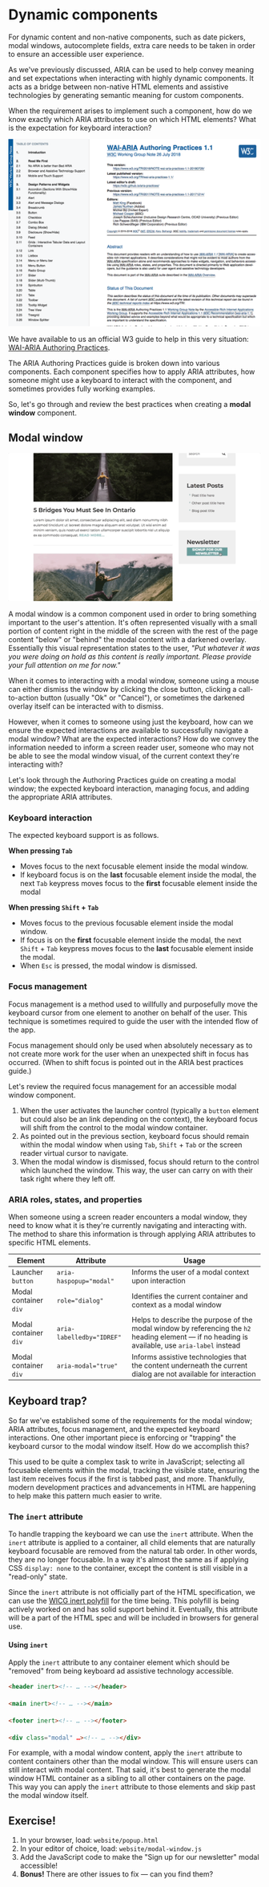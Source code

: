 # Dynamic components

For dynamic content and non-native components, such as date pickers, modal windows, autocomplete fields, extra care needs to be taken in order to ensure an accessible user experience.

As we've previously discussed, ARIA can be used to help convey meaning and set expectations when interacting with highly dynamic components. It acts as a bridge between non-native HTML elements and assistive technologies by generating semantic meaning for custom components.

When the requirement arises to implement such a component, how do we know exactly which ARIA attributes to use on which HTML elements? What is the expectation for keyboard interaction?

[![W3C WAI-ARIA Authoring Practices](../slide-deck/../slide-deck/images/aria-best-practices.png)](https://www.w3.org/TR/wai-aria-practices-1.1/)

We have available to us an official W3 guide to help in this very situation: [WAI-ARIA Authoring Practices](https://www.w3.org/TR/wai-aria-practices-1.1/).

The ARIA Authoring Practices guide is broken down into various components. Each component specifies how to apply ARIA attributes, how someone might use a keyboard to interact with the component, and sometimes provides fully working examples.

So, let's go through and review the best practices when creating a **modal window** component.

## Modal window

![Animated GIF of a modal window being activated and appearing into view.](../slide-deck/images/modal-window.gif)

A modal window is a common component used in order to bring something important to the user's attention. It's often represented visually with a small portion of content right in the middle of the screen with the rest of the page content "below" or "behind" the modal content with a darkened overlay. Essentially this visual representation states to the user, _"Put whatever it was you were doing on hold as this content is really important. Please provide your full attention on me for now."_

When it comes to interacting with a modal window, someone using a mouse can either dismiss the window by clicking the close button, clicking a call-to-action button (usually "Ok" or "Cancel"), or sometimes the darkened overlay itself can be interacted with to dismiss.

However, when it comes to someone using just the keyboard, how can we ensure the expected interactions are available to successfully navigate a modal window? What are the expected interactions? How do we convey the information needed to inform a screen reader user, someone who may not be able to see the modal window visual, of the current context they're interacting with?

Let's look through the Authoring Practices guide on creating a modal window; the expected keyboard interaction, managing focus, and adding the appropriate ARIA attributes.

### Keyboard interaction

The expected keyboard support is as follows.

**When pressing `Tab`**

- Moves focus to the next focusable element inside the modal window.
- If keyboard focus is on the **last** focusable element inside the modal, the next `Tab` keypress moves focus to the **first** focusable element inside the modal

**When pressing `Shift` + `Tab`**

- Moves focus to the previous focusable element inside the modal window.
- If focus is on the **first** focusable element inside the modal, the next `Shift` + `Tab` keypress moves focus to the **last** focusable element inside the modal.
- When `Esc` is pressed, the modal window is dismissed.

### Focus management

Focus management is a method used to willfully and purposefully move the keyboard cursor from one element to another on behalf of the user. This technique is sometimes required to guide the user with the intended flow of the app.

Focus management should only be used when absolutely necessary as to not create more work for the user when an unexpected shift in focus has occurred. (When to shift focus is pointed out in the ARIA best practices guide.)

Let's review the required focus management for an accessible modal window component.

1. When the user activates the launcher control (typically a `button` element but could also be an link depending on the context), the keyboard focus will shift from the control to the modal window container.
2. As pointed out in the previous section, keyboard focus should remain within the modal window when using `Tab`, `Shift` + `Tab` or the screen reader virtual cursor to navigate.
3. When the modal window is dismissed, focus should return to the control which launched the window. This way, the user can carry on with their task right where they left off.

### ARIA roles, states, and properties

When someone using a screen reader encounters a modal window, they need to know what it is they're currently navigating and interacting with. The method to share this information is through applying ARIA attributes to specific HTML elements.

| Element               | Attribute                 | Usage                                                                                                                                            |
| --------------------- | ------------------------- | ------------------------------------------------------------------------------------------------------------------------------------------------ |
| Launcher `button`     | `aria-haspopup="modal"`   | Informs the user of a modal context upon interaction                                                                                             |
| Modal container `div` | `role="dialog"`           | Identifies the current container and context as a modal window                                                                                   |
| Modal container `div` | `aria-labelledby="IDREF"` | Helps to describe the purpose of the modal window by referencing the `h2` heading element — if no heading is available, use `aria-label` instead |
| Modal container `div` | `aria-modal="true"`       | Informs assistive technologies that the content underneath the current dialog are not available for interaction                                  |

## Keyboard trap?

So far we've established some of the requirements for the modal window; ARIA attributes, focus management, and the expected keyboard interactions. One other important piece is enforcing or "trapping" the keyboard cursor to the modal window itself. How do we accomplish this?

This used to be quite a complex task to write in JavaScript; selecting all focusable elements within the modal, tracking the visible state, ensuring the last item receives focus if the first is tabbed past, and more. Thankfully, modern development practices and advancements in HTML are happening to help make this pattern much easier to write.

### The `inert` attribute

To handle trapping the keyboard we can use the `inert` attribute. When the `inert` attribute is applied to a container, all child elements that are naturally keyboard focusable are removed from the natural tab order. In other words, they are no longer focusable. In a way it's almost the same as if applying CSS `display: none` to the container, except the content is still visible in a "read-only" state.

Since the `inert` attribute is not officially part of the HTML specification, we can use the [WICG inert polyfill](https://github.com/WICG/inert) for the time being. This polyfill is being actively worked on and has solid support behind it. Eventually, this attribute will be a part of the HTML spec and will be included in browsers for general use.

#### Using `inert`

Apply the `inert` attribute to any container element which should be "removed" from being keyboard ad assistive technology accessible.

```html
<header inert><!-- … --></header>

<main inert><!-- … --></main>

<footer inert><!-- … --></footer>

<div class="modal" …><!-- … --></div>
```

For example, with a modal window content, apply the `inert` attribute to content containers other than the modal window. This will ensure users can still interact with modal content. That said, it's best to generate the modal window HTML container as a sibling to all other containers on the page. This way you can apply the `inert` attribute to those elements and skip past the modal window itself.

## Exercise!

1.  In your browser, load: `website/popup.html`
2.  In your editor of choice, load: `website/modal-window.js`
3.  Add the JavaScript code to make the "Sign up for our newsletter" modal accessible!
4.  **Bonus!** There are other issues to fix — can you find them?
